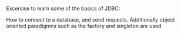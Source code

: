 Excersise to learn some of the basics of JDBC:

How to connect to a database, and send requests.
Additionally object oriented paradigmns such as the factory and singleton are used
